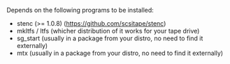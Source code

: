 Depends on the following programs to be installed:
- stenc (>= 1.0.8) (https://github.com/scsitape/stenc)
- mkltfs / ltfs (whicher distribution of it works for your tape drive)
- sg_start (usually in a package from your distro, no need to find it externally)
- mtx (usually in a package from your distro, no need to find it externally)
